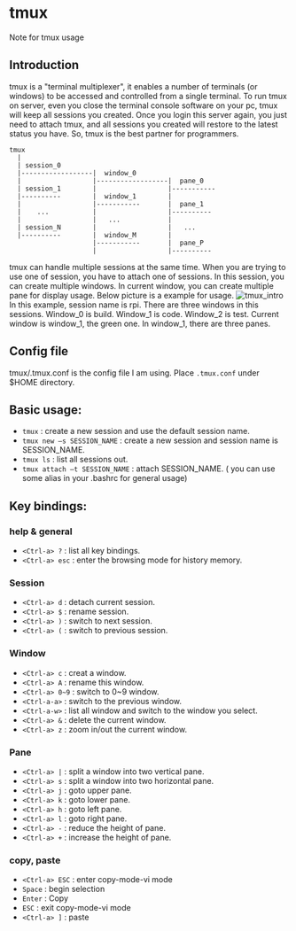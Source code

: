 # tmux
Note for tmux usage

## Introduction
tmux is a "terminal multiplexer", it enables a number of terminals (or windows) to be accessed and controlled from a single terminal. To run tmux on server, even you close the terminal console software on your pc, tmux will keep all sessions you created. Once you login this server again, you just need to attach tmux, and all sessions you created will restore to the latest status you have. So, tmux is the best partner for programmers.

```
tmux
  |
  | session_0
  |------------------|  window_0
  |                  |------------------|  pane_0
  | session_1        |                  |-----------
  |----------        |  window_1        |
  |                  |-----------       |  pane_1
  |    ...           |                  |----------
  |                  |   ...            |
  | session_N        |                  |   ...
  |----------        |  window_M        |
                     |-----------       |  pane_P
                     |                  |----------
```
tmux can handle multiple sessions at the same time. When you are trying to use one of session, you have to attach one of sessions. In this session, you can create multiple windows. In current window, you can create multiple pane for display usage. Below picture is a example for usage.
![tmux_intro](https://tmux_intro.png)
In this example, session name is rpi. There are three windows in this sessions. Window_0 is build. Window_1 is code. Window_2 is test. Current window is window_1, the green one. In window_1, there are three panes.

## Config file
tmux/.tmux.conf is the config file I am using. Place `.tmux.conf` under $HOME directory.

## Basic usage:
* `tmux` : create a new session and use the default session name.
* `tmux new –s SESSION_NAME` : create a new session and session name is SESSION_NAME.
* `tmux ls` : list all sessions out.
* `tmux attach –t SESSION_NAME` : attach SESSION_NAME.
( you can use some alias in your .bashrc for general usage)

## Key bindings: 

### help & general
* `<Ctrl-a> ?` : list all key bindings.
* `<Ctrl-a> esc` : enter the browsing mode for history memory.

### Session 
* `<Ctrl-a> d` : detach current session.
* `<Ctrl-a> $` : rename session.
* `<Ctrl-a> )` : switch to next session.
* `<Ctrl-a> (` : switch to previous session.

### Window
* `<Ctrl-a> c` : creat a window.
* `<Ctrl-a> A` : rename this window.
* `<Ctrl-a> 0~9` : switch to 0~9 window.
* `<Ctrl-a-a>` : switch to the previous window.
* `<Ctrl-a-w>` : list all window and switch to the window you select.
* `<Ctrl-a> &` : delete the current window.
* `<Ctrl-a> z` : zoom in/out the current window.

### Pane
* `<Ctrl-a> |` : split a window into two vertical pane.
* `<Ctrl-a> s` : split a window into two horizontal pane.
* `<Ctrl-a> j` : goto upper pane.
* `<Ctrl-a> k` : goto lower pane.
* `<Ctrl-a> h` : goto left pane.
* `<Ctrl-a> l` : goto right pane.
* `<Ctrl-a> -` : reduce the height of pane.
* `<Ctrl-a> +` : increase the height of pane. 

### copy, paste
* `<Ctrl-a> ESC` : enter copy-mode-vi mode
* `Space`        : begin selection
* `Enter`        : Copy
* `ESC`          : exit copy-mode-vi mode
* `<Ctrl-a> ]`   : paste
